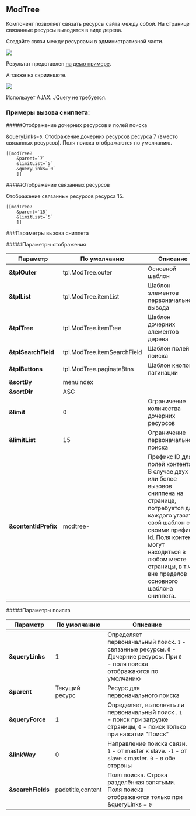 ## ModTree

Компонент позволяет связать ресурсы  сайта между собой. На странице связанные ресурсы выводятся в виде дерева.

Создайте связи между ресурсами в административной части.

[![](https://file.modx.pro/files/b/3/1/b31a66bf709cb4e4212e157d7c1d496ds.jpg)](https://file.modx.pro/files/b/3/1/b31a66bf709cb4e4212e157d7c1d496d.jpg)

Результат представлен [на демо примере][1].

А также на скрииншоте.

[![](https://file.modx.pro/files/4/1/1/41169caaac34dbce4a1215f8a61963ffs.jpg)](https://file.modx.pro/files/4/1/1/41169caaac34dbce4a1215f8a61963ff.png)

Использует AJAX. JQuery не требуется.

### Примеры вызова сниппета:

#####Отображение дочерних ресурсов и полей поиска

&queryLinks=`0`. Отображение дочерних ресурсов ресурса 7 (вместо связанных ресурсов). Поля поиска отображаются по умолчанию.

```
[[modTree?
    &parent=`7`
    &limitList=`5`
    &queryLinks=`0`
    ]]
```

#####Отображение связанных ресурсов

Отображение связанных ресурсов ресурса 15.

```
[[modTree?
    &parent=`15`
    &limitList=`5`
    ]]
```

###Параметры вызова сниппета

#####Параметры отображения

| Параметр              | По умолчанию                | Описание                                                                                        |
| --------------------- | ------------------------------------------------- | ------------------------------------------------------------------------- |
| **&tplOuter**         | tpl.ModTree.outer           | Основной шаблон            |
| **&tplList**          | tpl.ModTree.itemList        | Шаблон элементов первоначального вывода |
| **&tplTree**          | tpl.ModTree.itemTree        | Шаблон дочерних элементов дерева |
| **&tplSearchField**   | tpl.ModTree.itemSearchField | Шаблон полей поиска |
| **&tplButtons**       | tpl.ModTree.paginateBtns    | Шаблон кнопок пагинации |
| **&sortBy**           | menuindex                   |  |
| **&sortDir**          | ASC                         |  |
| **&limit**            | 0                           | Ограничение количества дочерних ресурсов |
| **&limitList**        | 15                          | Ограничение первоначального поиска  |
| **&contentIdPrefix**  | modtree-                    | Префикс ID для полей контента. В случае двух или более вызовов сниппена на странице, потребуется для каждого угазать свой шаблон со своими префикс Id. Поля контента могут находиться в любом месте страницы, в т.ч. вне пределов основного шаблона сниппета.|

#####Параметры поиска

| Параметр              | По умолчанию                | Описание                                                                                        |
| --------------------- | ------------------------------------------------- | ------------------------------------------------------------------------- |
| **&queryLinks**       | 1                           | Определяет первоначальный поиск. `1` - связанные ресурсы. `0` - Дочерние ресурсы. При `0` - поля поиска отображаются по умолчанию |
| **&parent**           | Текущий ресурс              | Ресурс для первоначального поиска |
| **&queryForce**       | 1                           | Определяет, выполнять ли первоначальный поиск . `1` - поиск при загрузке страницы, `0` - поиск только при нажатии "Поиск" |
| **&linkWay**          | 0                           | Направление поиска связи. `1` - от master к slave. `-1` - от slave к master. `0` - в обе стороны |
| **&searchFields**     | padetitle,content           | Поля поиска. Строка разделённая запятыми. Поля поиска отображаются только при &queryLinks = `0` |



[1]: http://modtree.visermort.ru/examples.html